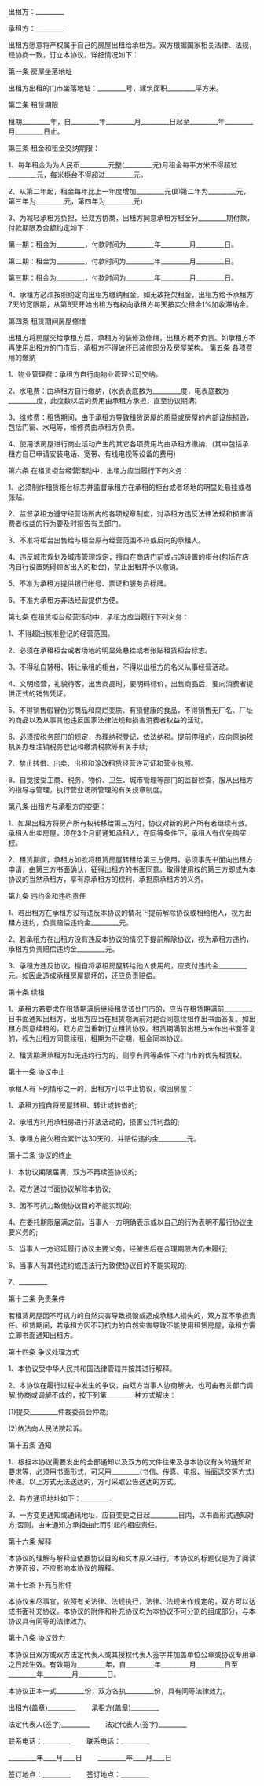 
 


出租方：_________


承租方：_________


出租方愿意将产权属于自己的房屋出租给承租方。双方根据国家相关法律、法规，经协商一致，订立本协议，详细情况如下：


第一条 房屋坐落地址


出租方出租的门市坐落地址：_________号，建筑面积_________平方米。


第二条 租赁期限


租期_________年，自_________年_________月_________日起至_________年_________月_________日止。


第三条 租金和租金交纳期限：


1、每年租金为为人民币_________元整(_________元)月租金每平方米不得超过_________元，每米柜台不得超过_________元。


2、从第二年起，租金每年比上一年度增加_________元(即第二年为_________元，第三年为_________元，第四年为_________元)


3、为减轻承租方负担，经双方协商，出租方同意承租方租金分_________期付款，付款期限及金额约定如下：


第一期：租金为_________，付款时间为_________年_________月_________日。


第二期：租金为_________，付款时间为_________年_________月_________日。


第三期：租金为_________，付款时间为_________年_________月_________日。


4、承租方必须按照约定向出租方缴纳租金。如无故拖欠租金，出租方给予承租方7天的宽限期，从第8天开始出租方有权向承租方每天按实欠租金1%加收滞纳金。


第四条 租赁期间房屋修缮


出租方将房屋交给承租方后，承租方的装修及修缮，出租方概不负责。如承租方不再使用出租方的门市后，承租方不得破坏已装修部分及房屋架构。 第五条 各项费用的缴纳


1、物业管理费：承租方自行向物业管理公司交纳。


2、水电费：由承租方自行缴纳，(水表表底数为_________度，电表底数为_________度，此度数以后的费用由承租方承担，直至协议期满)


3、维修费：租赁期间，由于承租方导致租赁房屋的质量或房屋的内部设施损毁，包括门窗、水电等，维修费由承租方负责。


4、使用该房屋进行商业活动产生的其它各项费用均由承租方缴纳，(其中包括承租方自已申请安装电话、宽带、有线电视等设备的费用)


第六条 在租赁柜台经营活动中，出租方应当履行下列义务：


1、必须制作租赁柜台标志并监督承租方在承租的柜台或者场地的明显处悬挂或者张贴。


2、监督承租方遵守经营场所内的各项规章制度，对承租方违反法律法规和损害消费者权益的行为要及时报告有关部门。


3、不准将柜台出售给与柜台原有经营范围不符或反向的承租人。


4、违反城市规划及城市管理规定，擅自在商店门前或占道设置的柜台(包括在店内自行设置妨碍顾客出入的柜台)，禁止出租并予以撤销。


5、不准为承租方提供银行帐号、票证和服务员标牌。


6、不准为承租方非法经营提供方便。


第七条 在租赁柜台经营活动中，承租方应当履行下列义务：


1、不得超出核准登记的经营范围。


2、必须在承租柜台或者场地的明显处悬挂或者张贴租赁柜台标志。


3、不得私自转租、转让承租的柜台，不得以出租方的名义从事经营活动。


4、文明经营，礼貌待客，出售商品时，要明码标价，出售商品后，要向消费者提供正式的销售凭证。


5、不得销售假冒伪劣商品和腐烂变质、有损健康的食品，不得销售无厂名、厂址的商品以及从事其他违反国家法律法规和损害消费者权益的活动。


6、必须按税务部门的规定，办理纳税登记，依法纳税。提前停租的，应向原纳税机关办理注销税务登记和缴清税款等有关手续;


7、禁止转借、出卖、出租和涂改租赁经营许可证和营业执照。


8、自觉接受工商、税务、物价、卫生、城市管理等部门的监督检查，服从出租方的指导与管理，执行营业场所管理的有关规章制度。


第八条 出租方与承租方的变更：


1、如果出租方将房产所有权转移给第三方时，协议对新的房产所有者继续有效。承租人出卖房屋，须在3个月前通知承租人，在同等条件下，承租人有优先购买权。


2、租赁期间，承租方如欲将租赁房屋转租给第三方使用，必须事先书面向出租方申请，由第三方书面确认，征得出租方的书面同意。取得使用权的第三方即成为本协议的当然承租方，享有原承租方的权利，承担原承租方的义务。


第九条 违约金和违约责任


1、若出租方在承租方没有违反本协议的情况下提前解除协议或租给他人，视为出租方违约，负责赔偿违约金_________元。


2、若承租方在出租方没有违反本协议的情况下提前解除协议，视为承租方违约，承租方负责赔偿违约金_________元。


3、承租方违反协议，擅自将承租房屋转给他人使用的，应支付违约金_________元。如因此造成承租房屋损坏的，还应负责赔偿。


第十条 续租


1、承租方若要求在租赁期满后继续租赁该处门市的，应当在租赁期满前_________日书面通知出租方，出租方应当在租赁期满前对是否同意续租作出书面答复。如出租方同意续租的，双方应当重新订立租赁协议。租赁期满前出租方未作出书面答复的，视为出租方同意续租，租期为不定期，租金同本协议。


2、租赁期满承租方如无违约行为的，则享有同等条件下对门市的优先租赁权。


第十一条 协议中止


承租人有下列情形之一的，出租方可以中止协议，收回房屋：


1、承租方擅自将房屋转租、转让或转借的;


2、承租方利用承租房进行非法活动的，损害公共利益的;


3、承租方拖欠租金累计达30天的，并赔偿违约金_________元。


第十二条 协议的终止


1、本协议期限届满，双方不再续签协议的;


2、双方通过书面协议解除本协议;


3、因不可抗力致使协议目的不能实现的;


4、在委托期限届满之前，当事人一方明确表示或以自己的行为表明不履行协议主要义务的;


5、当事人一方迟延履行协议主要义务，经催告后在合理期限内仍未履行;


6、当事人有其他违约或违法行为致使协议目的不能实现的;


7、_________.


第十三条 免责条件


若租赁房屋因不可抗力的自然灾害导致损毁或造成承租人损失的，双方互不承担责任。租赁期间，若承租方因不可抗力的自然灾害导致不能使用租赁房屋，承租方需立即书面通知出租方。


第十四条 争议处理方式


1、本协议受中华人民共和国法律管辖并按其进行解释。


2、本协议在履行过程中发生的争议，由双方当事人协商解决，也可由有关部门调解;协商或调解不成的，按下列第_________种方式解决：


(1)提交_________仲裁委员会仲裁;


(2)依法向人民法院起诉。


第十五条 通知


1、根据本协议需要发出的全部通知以及双方的文件往来及与本协议有关的通知和要求等，必须用书面形式，可采用_________(书信、传真、电报、当面送交等方式)传递。以上方式无法送达的，方可采取公告送达的方式。


2、各方通讯地址如下：_________.


3、一方变更通知或通讯地址，应自变更之日起_________日内，以书面形式通知对方;否则，由未通知方承担由此而引起的相应责任。


第十六条 解释


本协议的理解与解释应依据协议目的和文本原义进行，本协议的标题仅是为了阅读方便而设，不应影响本协议的解释。


第十七条 补充与附件


本协议未尽事宜，依照有关法律、法规执行，法律、法规未作规定的，双方可以达成书面补充协议。本协议的附件和补充协议均为本协议不可分割的组成部分，与本协议具有同等的法律效力。


第十八条 协议效力


本协议自双方或双方法定代表人或其授权代表人签字并加盖单位公章或协议专用章之日起生效。有效期为_________年，自_________年_________月_________日至_________年_________月_________日。


本协议正本一式_________份，双方各执_________份，具有同等法律效力。


出租方(盖章)_________　　 承租方(盖章)_________


法定代表人(签字)_________ 　　法定代表人(签字)_________


联系电话：_________　　 联系电话：_________


_________年____月____日 　　_________年____月____日


签订地点：_________ 　　签订地点：_________
 


 

 
 
 
 
 
  


  
 

  


  


  
 
 
 
 

